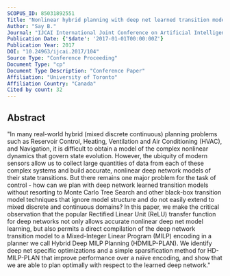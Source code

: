 ```yaml
---
SCOPUS_ID: 85031892551
Title: "Nonlinear hybrid planning with deep net learned transition models and mixed-integer linear programming"
Author: "Say B."
Journal: "IJCAI International Joint Conference on Artificial Intelligence"
Publication Date: {'$date': '2017-01-01T00:00:00Z'}
Publication Year: 2017
DOI: "10.24963/ijcai.2017/104"
Source Type: "Conference Proceeding"
Document Type: "cp"
Document Type Description: "Conference Paper"
Affiliation: "University of Toronto"
Affiliation Country: "Canada"
Cited by count: 32
---
```


## Abstract
"In many real-world hybrid (mixed discrete continuous) planning problems such as Reservoir Control, Heating, Ventilation and Air Conditioning (HVAC), and Navigation, it is difficult to obtain a model of the complex nonlinear dynamics that govern state evolution. However, the ubiquity of modern sensors allow us to collect large quantities of data from each of these complex systems and build accurate, nonlinear deep network models of their state transitions. But there remains one major problem for the task of control - how can we plan with deep network learned transition models without resorting to Monte Carlo Tree Search and other black-box transition model techniques that ignore model structure and do not easily extend to mixed discrete and continuous domains? In this paper, we make the critical observation that the popular Rectified Linear Unit (ReLU) transfer function for deep networks not only allows accurate nonlinear deep net model learning, but also permits a direct compilation of the deep network transition model to a Mixed-Integer Linear Program (MILP) encoding in a planner we call Hybrid Deep MILP Planning (HDMILP-PLAN). We identify deep net specific optimizations and a simple sparsification method for HD-MILP-PLAN that improve performance over a naïve encoding, and show that we are able to plan optimally with respect to the learned deep network."
